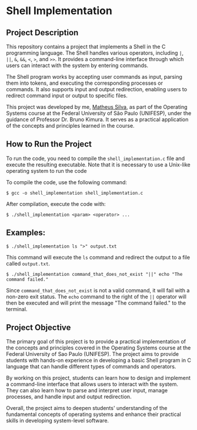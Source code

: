 # Shell Implementation

## Project Description

This repository contains a project that implements a Shell in the C programming language. The Shell handles various operators, including `|`, `||`, `&`, `&&`, `<`, `>`, and `>>`. It provides a command-line interface through which users can interact with the system by entering commands.

The Shell program works by accepting user commands as input, parsing them into tokens, and executing the corresponding processes or commands. It also supports input and output redirection, enabling users to redirect command input or output to specific files.

This project was developed by me, [Matheus Silva](http://www.github.com/math-silva), as part of the Operating Systems course at the Federal University of São Paulo (UNIFESP), under the guidance of Professor Dr. Bruno Kimura. It serves as a practical application of the concepts and principles learned in the course.

## How to Run the Project

To run the code, you need to compile the `shell_implementation.c` file and execute the resulting executable. Note that it is necessary to use a Unix-like operating system to run the code

To compile the code, use the following command:
```
$ gcc -o shell_implementation shell_implementation.c
```
After compilation, execute the code with:
```
$ ./shell_implementation <param> <operator> ...
```

## Examples:

```
$ ./shell_implementation ls ">" output.txt
```
This command will execute the `ls` command and redirect the output to a file called `output.txt`.
<br>
```
$ ./shell_implementation command_that_does_not_exist "||" echo "The command failed."
```
Since `command_that_does_not_exist` is not a valid command, it will fail with a non-zero exit status. The `echo` command to the right of the `||` operator will then be executed and will print the message "The command failed." to the terminal.

## Project Objective
The primary goal of this project is to provide a practical implementation of the concepts and principles covered in the Operating Systems course at the Federal University of Sao Paulo (UNIFESP). The project aims to provide students with hands-on experience in developing a basic Shell program in C language that can handle different types of commands and operators.

By working on this project, students can learn how to design and implement a command-line interface that allows users to interact with the system. They can also learn how to parse and interpret user input, manage processes, and handle input and output redirection.

Overall, the project aims to deepen students' understanding of the fundamental concepts of operating systems and enhance their practical skills in developing system-level software.

